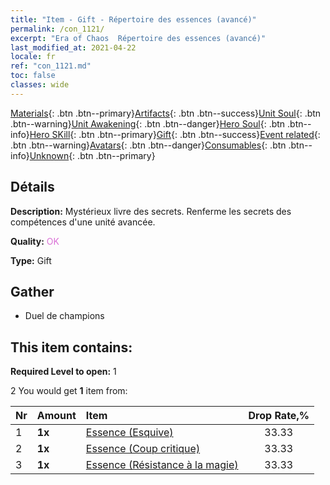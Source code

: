 ```yaml
---
title: "Item - Gift - Répertoire des essences (avancé)"
permalink: /con_1121/
excerpt: "Era of Chaos  Répertoire des essences (avancé)"
last_modified_at: 2021-04-22
locale: fr
ref: "con_1121.md"
toc: false
classes: wide
---
```

 [Materials](/ItemsFR/){: .btn .btn--primary}[Artifacts](/ItemsFR/Artifacts/){: .btn .btn--success}[Unit Soul](/ItemsFR/UnitSoul/){: .btn .btn--warning}[Unit Awakening](/ItemsFR/UnitAwakening/){: .btn .btn--danger}[Hero Soul](/ItemsFR/HeroSoul/){: .btn .btn--info}[Hero SKill](/ItemsFR/HeroSkill/){: .btn .btn--primary}[Gift](/ItemsFR/Gift/){: .btn .btn--success}[Event related](/ItemsFR/Events/){: .btn .btn--warning}[Avatars](/ItemsFR/Avatars/){: .btn .btn--danger}[Consumables](/ItemsFR/Consumables/){: .btn .btn--info}[Unknown](/ItemsFR/Unknown/){: .btn .btn--primary}

## Détails
 **Description:** Mystérieux livre des secrets. Renferme les secrets des compétences d'une unité avancée.

 **Quality:** <span style="color: #DA70D6">OK</span>

 **Type:** Gift

## Gather

*    Duel de champions 

## This item contains:

 **Required Level to open:** 1

 2 You would get **1** item  from:

  | Nr | Amount |     Item    | Drop Rate,% |
  |:---|:-------|:------------|:---------:|
  | 1 |  **1x** | [Essence (Esquive)](/ItemsFR/con_1114/) | 33.33 | 
  | 2 |  **1x** | [Essence (Coup critique)](/ItemsFR/con_1115/) | 33.33 | 
  | 3 |  **1x** | [Essence (Résistance à la magie)](/ItemsFR/con_1118/) | 33.33 | 
